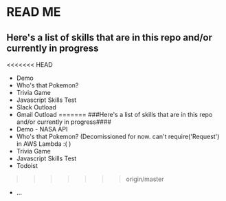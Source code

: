 # READ ME

## Here's a list of skills that are in this repo and/or currently in progress

<<<<<<< HEAD
* Demo
* Who's that Pokemon?
* Trivia Game
* Javascript Skills Test
* Slack Outload
* Gmail Outload
=======
###Here's a list of skills that are in this repo and/or currently in progress####
* Demo - NASA API
* Who's that Pokemon? (Decomissioned for now. can't require('Request') in AWS Lambda :( )
* Trivia Game
* Javascript Skills Test
* Todoist 
>>>>>>> origin/master
* ...
